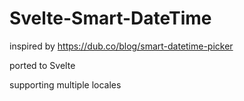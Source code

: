 # Svelte-Smart-DateTime

inspired by https://dub.co/blog/smart-datetime-picker

ported to Svelte

supporting multiple locales